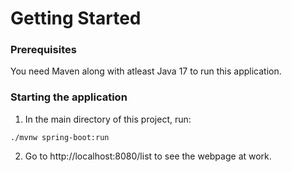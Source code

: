 # Getting Started

### Prerequisites
You need Maven along with atleast Java 17 to run this application.

### Starting the application
1. In the main directory of this project, run:
```
./mvnw spring-boot:run
```
2. Go to http://localhost:8080/list to see the webpage at work.
